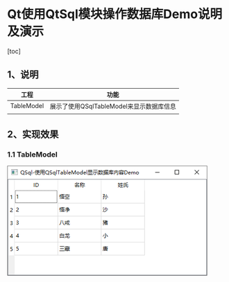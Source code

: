 # Qt使用QtSql模块操作数据库Demo说明及演示

[toc]



## 1、说明

| 工程       | 功能                                     |
| ---------- | ---------------------------------------- |
| TableModel | 展示了使用QSqlTableModel来显示数据库信息 |
|            |                                          |



## 2、实现效果

### 1.1 TableModel

![image-20220518112255014](QSql.assets/image-20220518112255014.png)



